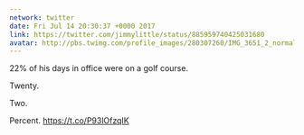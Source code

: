 ```yaml
---
network: twitter
date: Fri Jul 14 20:30:37 +0000 2017
link: https://twitter.com/jimmylittle/status/885959740425031680
avatar: http://pbs.twimg.com/profile_images/280307260/IMG_3651_2_normal.jpg
---
```


22% of his days in office were on a golf course.

Twenty.

Two.

Percent. https://t.co/P93lOfzqIK
